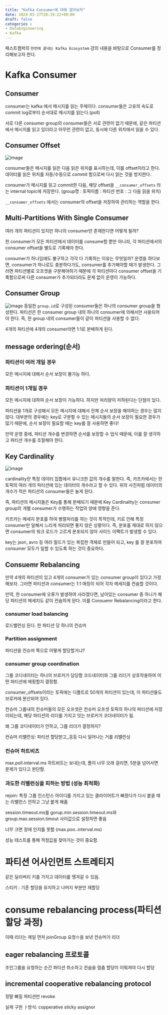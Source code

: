 ```yaml
---
title: "Kafka Consumer에 대해 알아보자"
date: 2024-03-27T20:19:22+09:00
draft: false
categories :
- DataEngineering
- Kafka
---
```

패스트캠퍼의 `한번에 끝내는 Kafka Ecosystem` 강의 내용을 바탕으로 Consumer를 정리해보고자 한다.

# Kafka Consumer
## Consumer
consumer는 kafka 에서 메시지를 읽는 주체이다. consumer들은 고유의 속도로 commit log로부터 순서대로 메시지를 읽는다.(poll)

서로 다른 consumer group의 consumer들은 서로 관련이 없기 때문에, 같은 파티션에서 메시지를 읽고 있더라고 아무런 관련이 없고, 동시에 다른 위치에서 읽을 수 있다.

## Consumer Offset
![image](https://github.com/yumin00/blog/assets/130362583/34761198-b99c-49e7-adf3-cf58503aab71)

consumer들은 메시지를 읽은 다음 읽은 위치를 표시하는데, 이를 offset이라고 한다. 데이터를 읽은 위치를 자동/수동으로 commit 함으로써 다시 읽는 것을 방지한다.

consumer가 메시지를 읽고 commit한 다음, 해당 offset을 `__consumer_offsets` 라는 internal topic에 저장한다. (group명 : 토픽이름 : 파티션 번호 : 그 다음 읽을 위치)

`__consumer_offsets` 에서는 consumer의 offset을 저장하여 관리하는 역할을 한다.


## Multi-Partitions With Single Consumer
여러 개의 파티션이 있지만 하나의 consumer만 존재한다면 어떻게 될까?

한 consumer가 모든 파티션에서 데이터를 consume할 뿐만 아니라, 각 파티션에서의 consumer offset을 별도로 기록해야 한다.

consumer가 하나임에도 불구하고 각각 다 기록하는 이유는 무엇일까?
운영을 하다보면, consumer가 하나로도 충분하다가도, consumer를 추가해야할 때가 발생한다. 그러면 파티션별로 오프셋을 구분해야하기 때문에 각 파티션마다 consumer offset을 기록함으로써 다른 consumer가 추가되더라도 문제 없이 운영이 가능하다.


## Consumer Group
![image](https://github.com/yumin00/blog/assets/130362583/e4cdfdbb-97b5-4f0a-a0c5-7e86e1029edc)
동일한 `group.id`로 구성된 consumer들은 하나의 consumer group을 형성한다. 파티션은 한 consumer group 내의 하나의 consumer에 의해서만 사용되어야 한다. 즉, 한 group 내의 consumer들이 같이 파티션을 사용할 수 없다.

4개의 파티션에 4개의 consumer라면 1:1로 분배하게 된다.

## message ordering(순서)
### 파티션이 여러 개일 경우
모든 메시지에 대해서 순서 보장이 불가능 하다.

### 파티션이 1개일 경우
모든 메시지에 대하여 순서 보장이 가능하다. 하지만 처리량이 저하된다는 단점이 있다.

파티션을 1개로 구성해서 모든 메시지에 대해서 전체 순서 보장을 해야하는 경우는 많지 않다. 대부분의 경우에는 key로 구분할 수 있는 메시지들의 순서 보장이 필요한 경우가 많기 때문에, 순서 보장이 필요할 때는 key를 잘 사용하면 좋다!

만약 운영 중에, 파티션 개수를 변경하면 순서를 보장할 수 업식 때문에, 이를 잘 생각하고 파티션 개수를 조절해야 한다.


## Key Cardinality
![image](https://github.com/yumin00/blog/assets/130362583/6ee76689-72f2-4d61-9f2a-97f0b00067ac)

cardinality란 특정 데이터 집합에서 유니크한 값의 개수를 말한다. 즉, 카프카에서는 한 토픽의 여러 개의 파티션에 있는 데이터의 개수라고 할 수 있다. 위의 사진처럼 데이터의 개수가 적은 파티션의 consumer들은 놀게 된다.

즉, 파티션의 메시지들은 Key를 통해 분배되기 때문에 Key Cardinality는 consumer group의 개별 consumer가 수행하는 작업의 양에 영향을 준다. 

카프카는 메세지 분포를 하여 병렬처리를 하는 것이 목적인데, 키로 인해 특정 consumer만 일해서 느리게 처리되면 좋지 않은 상황이다. 즉, 분포를 제대로 하지 않으면 consumer의 워크 로드가 고르게 분포되지 않아 사이드 이팩트가 발생할 수 있다.

key는 json, avro 등 여러 필드가 있는 복잡한 객체로 만들어 되고, key 를 잘 분포하여 consumer 모두가 일할 수 있도록 하는 것이 중요하다.

## Consuemr Rebalancing
만약 4개의 파티션이 있고 4개의 consumer가 있는 consumer group이 있다고 가정해보자. 그러면 파티션과 consumer는 1:1 매칭이 되어 각자 메세지를 컨슘할 것이다.

만약, 한 consumer에 오류가 발생하여 사라졌다면, 남아있는 consumer 중 하나가 해당 파티션의 메세지도 같이 컨슘하게 된다. 이를 Consuemr Rebalancing이라고 한다.

### consumer load balancing
로드밸런싱 된다. 한 파티션 당 하나의 컨슈머

### Partition assignment
파티션을 컨슈머 쪽으로 어떻게 할당할거냐? 

### consumer group coordination
그룹 코디네이터는 하나의 브로커가 담당함 코드네이터와 그룹 리더가 상호작용하여 어떤 파티션에 매핑할지 결정함.

consumer_offsets이라는 토픽에는 디폴트로    50개의 파티션이 있는데, 이 파티션들도 브로커에 분산되어 있다.

컨슈머 그룹내의 컨슈머들의 모든 오프셋은 컨슈머 오프셋 토픽의 하나의 파티션에 저장이되는데, 해당 파티션의 리더를 가지고 잇는 브로커가 코더네이터가 됨.

왜 그룹 코디네이터가 안하고, 그룹 리더가 결정하지?

컨슈머 리밸런싱: 파티션 할당받고,,등등 다시 일어나는 거를 리밸런싱

### 컨슈머 하트비츠
max.poll.interval.ms
하트비트는 보내는데, 폴이 너무 오래 걸리면, 5분을 넘어서면 문제가 있다고 판단함.

### 과도한 리밸런싱을 피하는 방법 (성능 최적화)
rejoin: 특정 그룹 인스턴스 아이디를 가지고 있는 클라이어트가 빠졌다가 다시 붙을 때는 리밸런스 안하고 그냥 붙게 해줌

session.timeout.ms를 gorup.min.session.timeout.ms와 group.max.session.timout 사이값으로 설정하면 좋음

너무 크면 장애 인지를 못함 (max.poo..interval.ms)

성능 테스트를 통해 적정값을 찾아가는 것이 중요함.



# 파티션 어사인먼트 스트레티지
같은 딜리버리 키를 가지고 데이터를 땡겨갈 수 있음.

스티키
: 기존 할당을 유지하고 나머지 부분만 재할당


# consume rebalancing process(파티션 할당 과정)
이때 리더는 제일 먼저 joinGroup 요청ㅇ을 보낸 컨슈머가 리더

## eager rebalancing 프로토콜
조인그룹을 요청하는 순간 파티션 취소하고 컨슘을 멈춤
할당이 이뤄져야 다시 할당

## incremental cooperative rebalancing protocol
정말 빠질 파티션만 revoke

실제 구현 ㅏ방식: copperative sticky assignor
